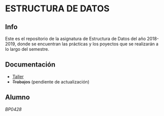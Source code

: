 ESTRUCTURA DE DATOS
====================
## Info
Este es el repositorio de la asignatura de Estructura de Datos del año 2018-2019, donde se encuentran las prácticas y los poyectos
que se realizarán a lo largo del semestre.

## Documentación
- [ Taller ](https://github.com/thehastag/taller-de-estructuras-de-datos/blob/master/Practicas%20taller/README.md)
- ~~Trabajos~~ (pendiente de actualización)

## Alumno
_BP0428_
